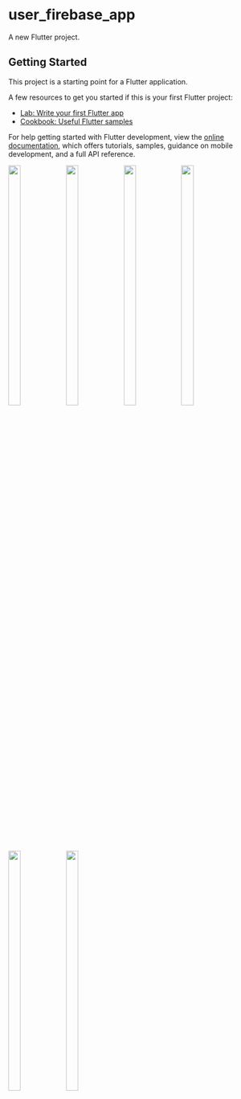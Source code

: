# user_firebase_app

A new Flutter project.

## Getting Started

This project is a starting point for a Flutter application.

A few resources to get you started if this is your first Flutter project:

- [Lab: Write your first Flutter app](https://docs.flutter.dev/get-started/codelab)
- [Cookbook: Useful Flutter samples](https://docs.flutter.dev/cookbook)

For help getting started with Flutter development, view the
[online documentation](https://docs.flutter.dev/), which offers tutorials,
samples, guidance on mobile development, and a full API reference.
<P>
  <img src="https://github.com/SnehalSangani/user_firebase_app/assets/114208600/21404ad3-e583-441b-a5d6-3e4a81880b59" height=35% width=22%>
  <img src="https://github.com/SnehalSangani/user_firebase_app/assets/114208600/20610deb-d9b6-4ebe-bb6a-e4cff7cf7ace" height=35% width=22%>
  <img src="https://github.com/SnehalSangani/user_firebase_app/assets/114208600/dbb49e2d-6a6e-44c9-b44a-6156bc58893b" height=35% width=22%>
  <img src="https://github.com/SnehalSangani/user_firebase_app/assets/114208600/672cc570-190b-41de-a56b-bf38413100a2" height=35% width=22%>
  <img src="https://github.com/SnehalSangani/user_firebase_app/assets/114208600/c6fabb90-461a-4664-8339-216e455f1236" height=35% width=22%>
  <img src="https://github.com/SnehalSangani/user_firebase_app/assets/114208600/ad2c7423-13b0-435f-87b9-82efef2fecca" height=35% width=22%>
</P>


